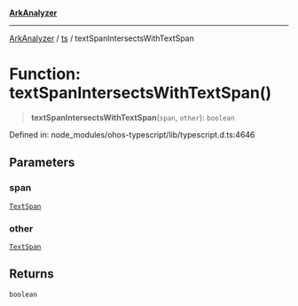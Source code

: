 [**ArkAnalyzer**](../../../../README.md)

***

[ArkAnalyzer](../../../../globals.md) / [ts](../README.md) / textSpanIntersectsWithTextSpan

# Function: textSpanIntersectsWithTextSpan()

> **textSpanIntersectsWithTextSpan**(`span`, `other`): `boolean`

Defined in: node\_modules/ohos-typescript/lib/typescript.d.ts:4646

## Parameters

### span

[`TextSpan`](../interfaces/TextSpan.md)

### other

[`TextSpan`](../interfaces/TextSpan.md)

## Returns

`boolean`
